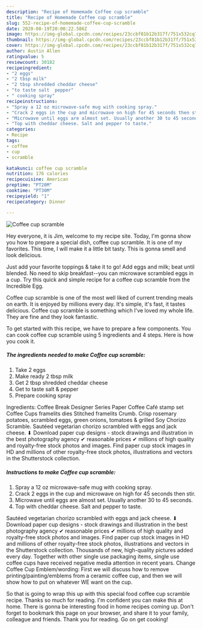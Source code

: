 ```yaml
---
description: "Recipe of Homemade Coffee cup scramble"
title: "Recipe of Homemade Coffee cup scramble"
slug: 552-recipe-of-homemade-coffee-cup-scramble
date: 2020-08-19T20:00:22.586Z
image: https://img-global.cpcdn.com/recipes/23ccbf81b12b317f/751x532cq70/coffee-cup-scramble-recipe-main-photo.jpg
thumbnail: https://img-global.cpcdn.com/recipes/23ccbf81b12b317f/751x532cq70/coffee-cup-scramble-recipe-main-photo.jpg
cover: https://img-global.cpcdn.com/recipes/23ccbf81b12b317f/751x532cq70/coffee-cup-scramble-recipe-main-photo.jpg
author: Austin Allen
ratingvalue: 5
reviewcount: 30182
recipeingredient:
- "2 eggs"
- "2 tbsp milk"
- "2 tbsp shredded cheddar cheese"
- "to taste salt  pepper"
- " cooking spray"
recipeinstructions:
- "Spray a 12 oz microwave-safe mug with cooking spray."
- "Crack 2 eggs in the cup and microwave on high for 45 seconds then stir."
- "Microwave until eggs are almost set. Usually another 30 to 45 seconds."
- "Top with cheddar cheese. Salt and pepper to taste."
categories:
- Recipe
tags:
- coffee
- cup
- scramble

katakunci: coffee cup scramble 
nutrition: 176 calories
recipecuisine: American
preptime: "PT20M"
cooktime: "PT30M"
recipeyield: "1"
recipecategory: Dinner

---
```



![Coffee cup scramble](https://img-global.cpcdn.com/recipes/23ccbf81b12b317f/751x532cq70/coffee-cup-scramble-recipe-main-photo.jpg)

Hey everyone, it is Jim, welcome to my recipe site. Today, I'm gonna show you how to prepare a special dish, coffee cup scramble. It is one of my favorites. This time, I will make it a little bit tasty. This is gonna smell and look delicious.

Just add your favorite toppings &amp; take it to go! Add eggs and milk; beat until blended. No need to skip breakfast--you can microwave scrambled eggs in a cup. Try this quick and simple recipe for a coffee cup scramble from the Incredible Egg.

Coffee cup scramble is one of the most well liked of current trending meals on earth. It is enjoyed by millions every day. It's simple, it's fast, it tastes delicious. Coffee cup scramble is something which I've loved my whole life. They are fine and they look fantastic.


To get started with this recipe, we have to prepare a few components. You can cook coffee cup scramble using 5 ingredients and 4 steps. Here is how you cook it.

<!--inarticleads1-->

##### The ingredients needed to make Coffee cup scramble:

1. Take 2 eggs
1. Make ready 2 tbsp milk
1. Get 2 tbsp shredded cheddar cheese
1. Get to taste salt &amp; pepper
1. Prepare  cooking spray


Ingredients: Coffee Break Designer Series Paper Coffee Café stamp set Coffee Cups framelits dies Stitched framelits Crumb. Crisp rosemary potatoes, scrambled eggs, green onions, tomatoes &amp; grilled Soy Chorizo Scramble. Sautéed vegetarian chorizo scrambled with eggs and jack cheese. ⬇ Download paper cup designs - stock drawings and illustration in the best photography agency ✔ reasonable prices ✔ millions of high quality and royalty-free stock photos and images. Find paper cup stock images in HD and millions of other royalty-free stock photos, illustrations and vectors in the Shutterstock collection. 

<!--inarticleads2-->

##### Instructions to make Coffee cup scramble:

1. Spray a 12 oz microwave-safe mug with cooking spray.
1. Crack 2 eggs in the cup and microwave on high for 45 seconds then stir.
1. Microwave until eggs are almost set. Usually another 30 to 45 seconds.
1. Top with cheddar cheese. Salt and pepper to taste.


Sautéed vegetarian chorizo scrambled with eggs and jack cheese. ⬇ Download paper cup designs - stock drawings and illustration in the best photography agency ✔ reasonable prices ✔ millions of high quality and royalty-free stock photos and images. Find paper cup stock images in HD and millions of other royalty-free stock photos, illustrations and vectors in the Shutterstock collection. Thousands of new, high-quality pictures added every day. Together with other single use packaging items, single use coffee cups have received negative media attention in recent years. Change Coffee Cup Emblem/wording: First we will discuss how to remove printing/painting/emblems from a ceramic coffee cup, and then we will show how to put on whatever WE want on the cup. 

So that is going to wrap this up with this special food coffee cup scramble recipe. Thanks so much for reading. I'm confident you can make this at home. There is gonna be interesting food in home recipes coming up. Don't forget to bookmark this page on your browser, and share it to your family, colleague and friends. Thank you for reading. Go on get cooking!
